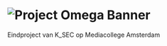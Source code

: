# ![Project Omega Banner](https://github.com/pk1260/Project-Omega/blob/main/project-omega/resources/img/Project-Omega-Banner.png "Logo")
Eindproject van K_SEC op Mediacollege Amsterdam
